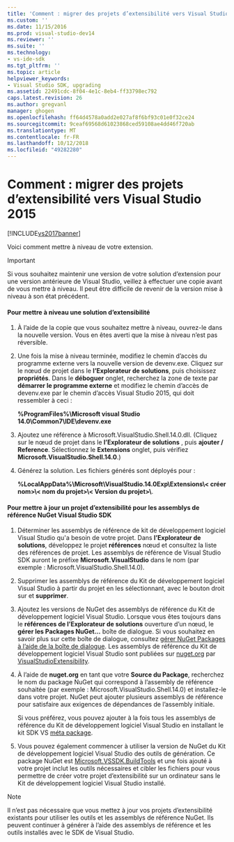 ```yaml
---
title: 'Comment : migrer des projets d’extensibilité vers Visual Studio 2015 | Microsoft Docs'
ms.custom: ''
ms.date: 11/15/2016
ms.prod: visual-studio-dev14
ms.reviewer: ''
ms.suite: ''
ms.technology:
- vs-ide-sdk
ms.tgt_pltfrm: ''
ms.topic: article
helpviewer_keywords:
- Visual Studio SDK, upgrading
ms.assetid: 22491cdc-8f04-4e1c-8eb4-ff33798ec792
caps.latest.revision: 26
ms.author: gregvanl
manager: ghogen
ms.openlocfilehash: ff64d4578a0add2e027af8f6bf93c01e0f32ce24
ms.sourcegitcommit: 9ceaf69568d61023868ced59108ae4dd46f720ab
ms.translationtype: MT
ms.contentlocale: fr-FR
ms.lasthandoff: 10/12/2018
ms.locfileid: "49282280"
---
```

# <a name="how-to-migrate-extensibility-projects-to-visual-studio-2015"></a>Comment : migrer des projets d’extensibilité vers Visual Studio 2015
[!INCLUDE[vs2017banner](../includes/vs2017banner.md)]

Voici comment mettre à niveau de votre extension.  
  
> [!IMPORTANT]
>  Si vous souhaitez maintenir une version de votre solution d’extension pour une version antérieure de Visual Studio, veillez à effectuer une copie avant de vous mettre à niveau. Il peut être difficile de revenir de la version mise à niveau à son état précédent.  
  
#### <a name="to-upgrade-an-extensibility-solution"></a>Pour mettre à niveau une solution d’extensibilité  
  
1.  À l’aide de la copie que vous souhaitez mettre à niveau, ouvrez-le dans la nouvelle version. Vous en êtes averti que la mise à niveau n’est pas réversible.  
  
2.  Une fois la mise à niveau terminée, modifiez le chemin d’accès du programme externe vers la nouvelle version de devenv.exe. Cliquez sur le nœud de projet dans le **l’Explorateur de solutions**, puis choisissez **propriétés**. Dans le **déboguer** onglet, recherchez la zone de texte par **démarrer le programme externe** et modifiez le chemin d’accès de devenv.exe par le chemin d’accès Visual Studio 2015, qui doit ressembler à ceci :  
  
     **%ProgramFiles%\Microsoft visual Studio 14.0\Common7\IDE\devenv.exe**  
  
3.  Ajoutez une référence à Microsoft.VisualStudio.Shell.14.0.dll. (Cliquez sur le nœud de projet dans le **l’Explorateur de solutions** , puis **ajouter / Reference**. Sélectionnez le **Extensions** onglet, puis vérifiez **Microsoft.VisualStudio.Shell.14.0**.)  
  
4.  Générez la solution. Les fichiers générés sont déployés pour :  
  
     **%LocalAppData%\Microsoft\VisualStudio.14.0Exp\Extensions\\< créer nom\>\\< nom du projet\>\\< Version du projet\>\\**.  
  
#### <a name="to-update-an-extensibility-project-to-nuget-vs-sdk-reference-assemblies"></a>Pour mettre à jour un projet d’extensibilité pour les assemblys de référence NuGet Visual Studio SDK  
  
1.  Déterminer les assemblys de référence de kit de développement logiciel Visual Studio qu'a besoin de votre projet.  Dans **l’Explorateur de solutions**, développez le projet **références** nœud et consultez la liste des références de projet.  Les assemblys de référence de Visual Studio SDK auront le préfixe **Microsoft.VisualStudio** dans le nom (par exemple : Microsoft.VisualStudio.Shell.14.0).  
  
2.  Supprimer les assemblys de référence du Kit de développement logiciel Visual Studio à partir du projet en les sélectionnant, avec le bouton droit sur et **supprimer**.  
  
3.  Ajoutez les versions de NuGet des assemblys de référence du Kit de développement logiciel Visual Studio.  Lorsque vous êtes toujours dans le **références de l’Explorateur de solutions** ouverture d’un nœud, le **gérer les Packages NuGet...** boîte de dialogue.  Si vous souhaitez en savoir plus sur cette boîte de dialogue, consultez [gérer NuGet Packages à l’aide de la boîte de dialogue](http://docs.nuget.org/Consume/Package-Manager-Dialog). Les assemblys de référence du Kit de développement logiciel Visual Studio sont publiées sur [nuget.org](http://www.nuget.org) par [VisualStudioExtensibility](http://www.nuget.org/profiles/VisualStudioExtensibility).  
  
4.  À l’aide de **nuget.org** en tant que votre **Source du Package**, recherchez le nom du package NuGet qui correspond à l’assembly de référence souhaitée (par exemple : Microsoft.VisualStudio.Shell.14.0) et installez-le dans votre projet.  NuGet peut ajouter plusieurs assemblys de référence pour satisfaire aux exigences de dépendances de l’assembly initiale.  
  
     Si vous préférez, vous pouvez ajouter à la fois tous les assemblys de référence du Kit de développement logiciel Visual Studio en installant le kit SDK VS [méta package](http://www.nuget.org/packages/VSSDK_Reference_Assemblies).  
  
5.  Vous pouvez également commencer à utiliser la version de NuGet du Kit de développement logiciel Visual Studio des outils de génération. Ce package NuGet est [Microsoft.VSSDK.BuildTools](http://www.nuget.org/packages/Microsoft.VSSDK.BuildTools) et une fois ajouté à votre projet inclut les outils nécessaires et cibler les fichiers pour vous permettre de créer votre projet d’extensibilité sur un ordinateur sans le Kit de développement logiciel Visual Studio installé.  
  
> [!NOTE]
>  Il n’est pas nécessaire que vous mettez à jour vos projets d’extensibilité existants pour utiliser les outils et les assemblys de référence NuGet.  Ils peuvent continuer à générer à l’aide des assemblys de référence et les outils installés avec le SDK de Visual Studio.

